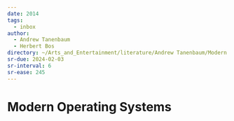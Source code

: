 ```yaml
---
date: 2014
tags:
  - inbox
author:
  - Andrew Tanenbaum
  - Herbert Bos
directory: ~/Arts_and_Entertainment/literature/Andrew Tanenbaum/Modern Operating Systems (1856)/
sr-due: 2024-02-03
sr-interval: 6
sr-ease: 245
---
```


# Modern Operating Systems

